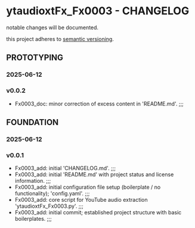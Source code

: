 # ytaudioxtFx_Fx0003 - CHANGELOG

notable changes will be documented.

this project adheres to [semantic versioning](https://semver.org/spec/v2.0.0.html).

## PROTOTYPING

### 2025-06-12

### v0.0.2

- Fx0003_doc: minor correction of excess content in 'README.md'. ;;;

## FOUNDATION

### 2025-06-12

### v0.0.1

- Fx0003_add: initial 'CHANGELOG.md'. ;;;
- Fx0003_add: initial 'README.md' with project status and license information. ;;;
- Fx0003_add: initial configuration file setup (boilerplate / no functionality); 'config.yaml'. ;;;
- Fx0003_add: core script for YouTube audio extraction 'ytaudioxtFx_Fx0003.py'. ;;;
- Fx0003_add: initial commit; established project structure with basic boilerplates. ;;;